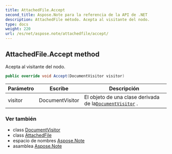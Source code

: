 ```yaml
---
title: AttachedFile.Accept
second_title: Aspose.Note para la referencia de la API de .NET
description: AttachedFile método. Acepta al visitante del nodo.
type: docs
weight: 220
url: /es/net/aspose.note/attachedfile/accept/
---
```

## AttachedFile.Accept method

Acepta al visitante del nodo.

```csharp
public override void Accept(DocumentVisitor visitor)
```

| Parámetro | Escribe | Descripción |
| --- | --- | --- |
| visitor | DocumentVisitor | El objeto de una clase derivada de la[`DocumentVisitor`](../../documentvisitor/) . |

### Ver también

* class [DocumentVisitor](../../documentvisitor/)
* class [AttachedFile](../)
* espacio de nombres [Aspose.Note](../../attachedfile/)
* asamblea [Aspose.Note](../../../)


